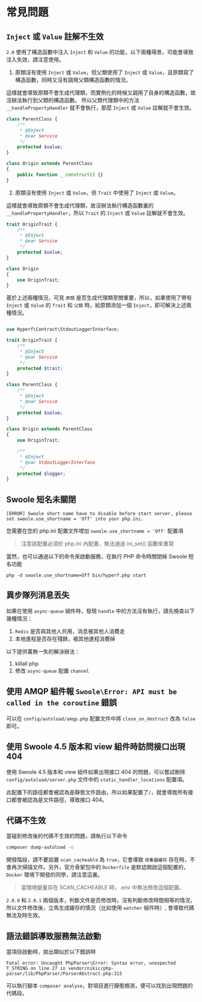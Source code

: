 # 常見問題

## `Inject` 或 `Value` 註解不生效

`2.0` 使用了構造函數中注入 `Inject` 和 `Value` 的功能，以下兩種場景，可能會導致注入失效，請注意使用。

1. 原類沒有使用 `Inject` 或 `Value`，但父類使用了 `Inject` 或 `Value`，且原類寫了構造函數，同時又沒有調用父類構造函數的情況。

這樣就會導致原類不會生成代理類，而實例化的時候又調用了自身的構造函數，故沒辦法執行到父類的構造函數。
所以父類代理類中的方法 `__handlePropertyHandler` 就不會執行，那麼 `Inject` 或 `Value` 註解就不會生效。

```php
class ParentClass {
    /**
     * @Inject
     * @var Service
     */
    protected $value;
}

class Origin extends ParentClass
{
    public function __construct() {}
}
```

2. 原類沒有使用 `Inject` 或 `Value`，但 `Trait` 中使用了 `Inject` 或 `Value`。

這樣就會導致原類不會生成代理類，故沒辦法執行構造函數裏的 `__handlePropertyHandler`，所以 `Trait` 的 `Inject` 或 `Value` 註解就不會生效。

```php
trait OriginTrait {
    /**
     * @Inject
     * @var Service
     */
    protected $value;
}

class Origin
{
    use OriginTrait;
}
```

基於上述兩種情況，可見 `原類` 是否生成代理類至關重要，所以，如果使用了帶有 `Inject` 或 `Value` 的 `Trait` 和 `父類` 時，給原類添加一個 `Inject`，即可解決上述兩種情況。

```php

use Hyperf\Contract\StdoutLoggerInterface;

trait OriginTrait {
    /**
     * @Inject
     * @var Service
     */
    protected $trait;
}

class ParentClass {
    /**
     * @Inject
     * @var Service
     */
    protected $value;
}

class Origin extends ParentClass
{
    use OriginTrait;

    /**
     * @Inject
     * @var StdoutLoggerInterface
     */
    protected $logger;
}
```

## Swoole 短名未關閉

```
[ERROR] Swoole short name have to disable before start server, please set swoole.use_shortname = 'Off' into your php.ini.
```

您需要在您的 php.ini 配置文件增加 `swoole.use_shortname = 'Off'` 配置項

> 注意該配置必須於 php.ini 內配置，無法通過 ini_set() 函數來重寫

當然，也可以通過以下的命令來啟動服務，在執行 PHP 命令時關閉掉 Swoole 短名功能

```
php -d swoole.use_shortname=Off bin/hyperf.php start
```

## 異步隊列消息丟失

如果在使用 `async-queue` 組件時，發現 `handle` 中的方法沒有執行，請先檢查以下幾種情況：

1. `Redis` 是否與其他人共用，消息被其他人消費走
2. 本地進程是否存在殘餘，被其他進程消費掉

以下提供萬無一失的解決辦法：

1. killall php
2. 修改 `async-queue` 配置 `channel`

## 使用 AMQP 組件報 `Swoole\Error: API must be called in the coroutine` 錯誤

可以在 `config/autoload/amqp.php` 配置文件中將 `close_on_destruct` 改為 `false` 即可。

## 使用 Swoole 4.5 版本和 view 組件時訪問接口出現 404

使用 Swoole 4.5 版本和 view 組件如果出現接口 404 的問題，可以嘗試刪除 `config/autoload/server.php` 文件中的 `static_handler_locations` 配置項。

此配置下的路徑都會被認為是靜態文件路由，所以如果配置了`/`，就會導致所有接口都會被認為是文件路徑，導致接口 404。

## 代碼不生效

當碰到修改後的代碼不生效的問題，請執行以下命令

```bash
composer dump-autoload -o
```

開發階段，請不要設置 `scan_cacheable` 為 `true`，它會導致 `收集器緩存` 存在時，不會再次掃描文件。另外，官方骨架包中的 `Dockerfile` 是默認開啟這個配置的，`Docker` 環境下開發的同學，請注意這裏。

> 當環境變量存在 SCAN_CACHEABLE 時，.env 中無法修改這個配置。

`2.0.0` 和 `2.0.1` 兩個版本，判斷文件是否修改時，沒有判斷修改時間相等的情況，所以文件修改後，立馬生成緩存的情況（比如使用 `watcher` 組件時）, 會導致代碼無法及時生效。

## 語法錯誤導致服務無法啟動

當項目啟動時，拋出類似於以下錯誤時

```
Fatal error: Uncaught PhpParser\Error: Syntax error, unexpected T_STRING on line 27 in vendor/nikic/php-parser/lib/PhpParser/ParserAbstract.php:315
```

可以執行腳本 `composer analyse`，對項目進行靜態檢測，便可以找到出現問題的代碼段。
